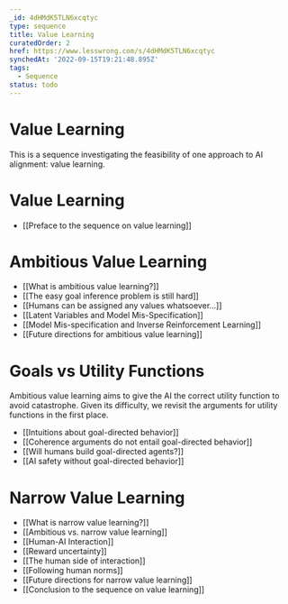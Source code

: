 ```yaml
---
_id: 4dHMdK5TLN6xcqtyc
type: sequence
title: Value Learning
curatedOrder: 2
href: https://www.lesswrong.com/s/4dHMdK5TLN6xcqtyc
synchedAt: '2022-09-15T19:21:48.895Z'
tags:
  - Sequence
status: todo
---
```

# Value Learning

This is a sequence investigating the feasibility of one approach to AI alignment: value learning.

# Value Learning


- [[Preface to the sequence on value learning]]

# Ambitious Value Learning


- [[What is ambitious value learning?]]
- [[The easy goal inference problem is still hard]]
- [[Humans can be assigned any values whatsoever…]]
- [[Latent Variables and Model Mis-Specification]]
- [[Model Mis-specification and Inverse Reinforcement Learning]]
- [[Future directions for ambitious value learning]]

# Goals vs Utility Functions

Ambitious value learning aims to give the AI the correct utility function to avoid catastrophe. Given its difficulty, we revisit the arguments for utility functions in the first place.

- [[Intuitions about goal-directed behavior]]
- [[Coherence arguments do not entail goal-directed behavior]]
- [[Will humans build goal-directed agents?]]
- [[AI safety without goal-directed behavior]]

# Narrow Value Learning



- [[What is narrow value learning?]]
- [[Ambitious vs. narrow value learning]]
- [[Human-AI Interaction]]
- [[Reward uncertainty]]
- [[The human side of interaction]]
- [[Following human norms]]
- [[Future directions for narrow value learning]]
- [[Conclusion to the sequence on value learning]]